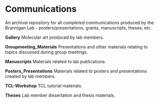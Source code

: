 # Communications
An archival repository for all *completed* communications produced by the Brannigan Lab - posters/presentations, grants, manuscripts, theses, etc.

**Gallery**
Molecular art produced by lab members.

**Groupmeeting_Materials**
Presentations and other materials relating to topics discussed during group meetings.

**Manuscripts**
Materials related to lab publications.

**Posters_Presentations**
Materials related to posters and presentations created by lab members.

**TCL-Workshop**
TCL tutorial materials.

**Theses**
Lab member dissertation and thesis materials.
